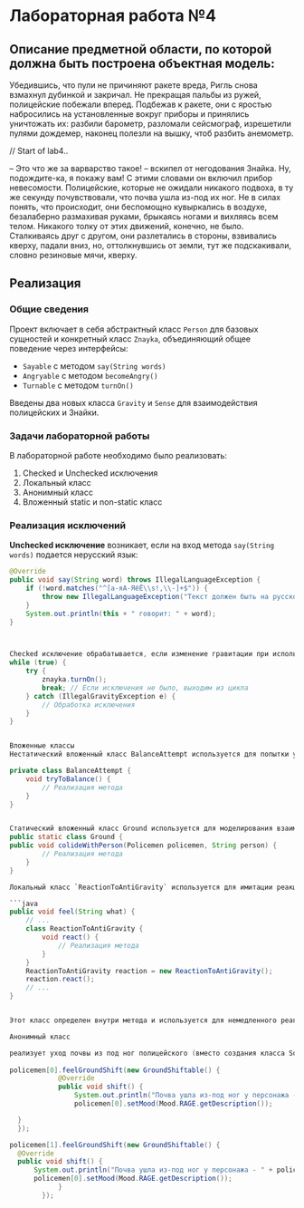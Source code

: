 # Лабораторная работа №4

## Описание предметной области, по которой должна быть построена объектная модель:

Убедившись, что пули не причиняют ракете вреда, Ригль снова взмахнул дубинкой и закричал. Не прекращая пальбы из ружей, полицейские побежали вперед. Подбежав к ракете, они с яростью набросились на установленные вокруг приборы и принялись уничтожать их: разбили барометр, разломали сейсмограф, изрешетили пулями дождемер, наконец полезли на вышку, чтоб разбить анемометр.

// Start of lab4..

– Это что же за варварство такое! – вскипел от негодования Знайка. Ну, подождите-ка, я покажу вам!
С этими словами он включил прибор невесомости. Полицейские, которые не ожидали никакого подвоха, в ту же секунду почувствовали, что почва ушла из-под их ног. Не в силах понять, что происходит, они беспомощно кувыркались в воздухе, безалаберно размахивая руками, брыкаясь ногами и вихляясь всем телом. Никакого толку от этих движений, конечно, не было. Сталкиваясь друг с другом, они разлетались в стороны, взвивались кверху, падали вниз, но, оттолкнувшись от земли, тут же подскакивали, словно резиновые мячи, кверху.



## Реализация

### Общие сведения

Проект включает в себя абстрактный класс `Person` для базовых сущностей и конкретный класс `Znayka`, объединяющий общее поведение через интерфейсы:
- `Sayable` с методом `say(String words)`
- `Angryable` с методом `becomeAngry()`
- `Turnable` с методом `turnOn()`

Введены два новых класса `Gravity` и `Sense` для взаимодействия полицейских и Знайки.

### Задачи лабораторной работы

В лабораторной работе необходимо было реализовать:
1. Checked и Unchecked исключения
2. Локальный класс
3. Анонимный класс
4. Вложенный static и non-static класс

### Реализация исключений

**Unchecked исключение** возникает, если на вход метода `say(String words)` подается нерусский язык:

```java
@Override
public void say(String word) throws IllegalLanguageException {
    if (!word.matches("^[а-яА-ЯёЁ\\s!,\\-]+$")) {
        throw new IllegalLanguageException("Текст должен быть на русском языке");
    }
    System.out.println(this + " говорит: " + word);
}



Checked исключение обрабатывается, если изменение гравитации при использовании turnOn() слишком велико:
while (true) {
    try {
        znayka.turnOn();
        break; // Если исключения не было, выходим из цикла
    } catch (IllegalGravityException e) {
        // Обработка исключения
    }
}


Вложенные классы
Нестатический вложенный класс BalanceAttempt используется для попытки удержаться в воздухе:

private class BalanceAttempt {
    void tryToBalance() {
        // Реализация метода
    }
}


Статический вложенный класс Ground используется для моделирования взаимодействия с землей:
public static class Ground {
public void colideWithPerson(Policemen policemen, String person) {
        // Реализация метода
    }
}

Локальный класс `ReactionToAntiGravity` используется для имитации реакции полицейского на отсутствие гравитации:

```java
public void feel(String what) {
    // ...
    class ReactionToAntiGravity {
        void react() {
            // Реализация метода
        }
    }
    ReactionToAntiGravity reaction = new ReactionToAntiGravity();
    reaction.react();
    // ...
}


Этот класс определен внутри метода и используется для немедленного реагирования на изменения в окружающей среде, что отлично демонстрирует принцип инкапсуляции и обеспечивает локализацию поведения в пределах метода.

Анонимный класс

реализует уход почвы из под ног полицейского (вместо создания класса Soil мой выбор пал на анонимный класс)
   
policemen[0].feelGroundShift(new GroundShiftable() {
            @Override
            public void shift() {
                System.out.println("Почва ушла из-под ног у персонажа - " + policemen[0].toString());
                policemen[0].setMood(Mood.RAGE.getDescription());

  }
  });

policemen[1].feelGroundShift(new GroundShiftable() {
  @Override
  public void shift() {
      System.out.println("Почва ушла из-под ног у персонажа - " + policemen[1].toString());
      policemen[0].setMood(Mood.RAGE.getDescription());
            }
        });



   
